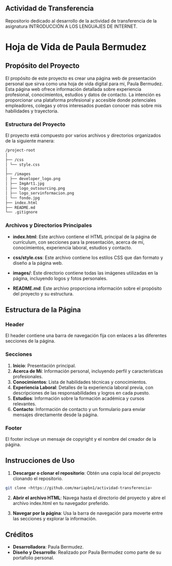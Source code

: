 ## Actividad de Transferencia

Repositorio dedicado al desarrollo de la actividad de transferencia de la asignatura INTRODUCCIÓN A LOS LENGUAJES DE INTERNET.

# Hoja de Vida de Paula Bermudez

## Propósito del Proyecto

El propósito de este proyecto es crear una página web de presentación personal que sirva como una hoja de vida digital para mi, Paula Bermudez. Esta página web ofrece información detallada sobre experiencia profesional, conocimientos, estudios y datos de contacto. La intención es proporcionar una plataforma profesional y accesible donde potenciales empleadores, colegas y otros interesados puedan conocer más sobre mis habilidades y trayectoria.

### Estructura del Proyecto

El proyecto está compuesto por varios archivos y directorios organizados de la siguiente manera:

```bash
/project-root
│
├── /css
│ └── style.css
│
├── /images
│ ├── developer_logo.png
│ ├── ImgArt1.jpg
│ ├── logo_outsourcing.png
│ ├── logo_servinformacion.png
│ └── fondo.jpg
├── index.html
├── README.md
└── .gitignore
```

### Archivos y Directorios Principales

* **index.html**: Este archivo contiene el HTML principal de la página de currículum, con secciones para la presentación, acerca de mí, conocimientos, experiencia laboral, estudios y contacto.

* **css/style.css**: Este archivo contiene los estilos CSS que dan formato y diseño a la página web.

* **images/**: Este directorio contiene todas las imágenes utilizadas en la página, incluyendo logos y fotos personales.

* **README.md**: Este archivo proporciona información sobre el propósito del proyecto y su estructura.

## Estructura de la Página

### Header

El header contiene una barra de navegación fija con enlaces a las diferentes secciones de la página.

### Secciones

1. **Inicio**: Presentación principal.
2. **Acerca de Mí**: Información personal, incluyendo perfil y características profesionales.
3. **Conocimientos**: Lista de habilidades técnicas y conocimientos.
4. **Experiencia Laboral**: Detalles de la experiencia laboral previa, con descripciones de las responsabilidades y logros en cada puesto.
5. **Estudios**: Información sobre la formación académica y cursos relevantes.
6. **Contacto**: Información de contacto y un formulario para enviar mensajes directamente desde la página.

### Footer

El footer incluye un mensaje de copyright y el nombre del creador de la página.

## Instrucciones de Uso

1. **Descargar o clonar el repositorio**: Obtén una copia local del proyecto clonando el repositorio.

```bash
git clone <https://github.com/mariapbn1/actividad-transferencia>
```

2. **Abrir el archivo HTML**: Navega hasta el directorio del proyecto y abre el archivo index.html en tu navegador preferido.

3. **Navegar por la página**: Usa la barra de navegación para moverte entre las secciones y explorar la información.


## Créditos
 * **Desarrolladora**: Paula Bermudez.
 * **Diseño y Desarrollo**: Realizado por Paula Bermudez como parte de su portafolio personal.
